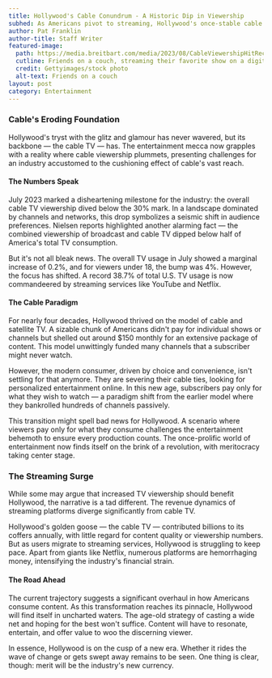 ```yaml
---
title: Hollywood's Cable Conundrum - A Historic Dip in Viewership
subhed: As Americans pivot to streaming, Hollywood's once-stable cable foundation wobbles.
author: Pat Franklin
author-title: Staff Writer
featured-image: 
  path: https://media.breitbart.com/media/2023/08/CableViewershipHitRecordLow-640x480.jpg
  cutline: Friends on a couch, streaming their favorite show on a digital device.
  credit: Gettyimages/stock photo
  alt-text: Friends on a couch
layout: post
category: Entertainment
---
```


### Cable's Eroding Foundation

Hollywood's tryst with the glitz and glamour has never wavered, but its backbone — the cable TV — has. The entertainment mecca now grapples with a reality where cable viewership plummets, presenting challenges for an industry accustomed to the cushioning effect of cable's vast reach.

#### The Numbers Speak

July 2023 marked a disheartening milestone for the industry: the overall cable TV viewership dived below the 30% mark. In a landscape dominated by channels and networks, this drop symbolizes a seismic shift in audience preferences. Nielsen reports highlighted another alarming fact — the combined viewership of broadcast and cable TV dipped below half of America's total TV consumption.

But it's not all bleak news. The overall TV usage in July showed a marginal increase of 0.2%, and for viewers under 18, the bump was 4%. However, the focus has shifted. A record 38.7% of total U.S. TV usage is now commandeered by streaming services like YouTube and Netflix.

#### The Cable Paradigm

For nearly four decades, Hollywood thrived on the model of cable and satellite TV. A sizable chunk of Americans didn't pay for individual shows or channels but shelled out around $150 monthly for an extensive package of content. This model unwittingly funded many channels that a subscriber might never watch.

However, the modern consumer, driven by choice and convenience, isn't settling for that anymore. They are severing their cable ties, looking for personalized entertainment online. In this new age, subscribers pay only for what they wish to watch — a paradigm shift from the earlier model where they bankrolled hundreds of channels passively.

This transition might spell bad news for Hollywood. A scenario where viewers pay only for what they consume challenges the entertainment behemoth to ensure every production counts. The once-prolific world of entertainment now finds itself on the brink of a revolution, with meritocracy taking center stage.

### The Streaming Surge

While some may argue that increased TV viewership should benefit Hollywood, the narrative is a tad different. The revenue dynamics of streaming platforms diverge significantly from cable TV.

Hollywood's golden goose — the cable TV — contributed billions to its coffers annually, with little regard for content quality or viewership numbers. But as users migrate to streaming services, Hollywood is struggling to keep pace. Apart from giants like Netflix, numerous platforms are hemorrhaging money, intensifying the industry's financial strain.

#### The Road Ahead

The current trajectory suggests a significant overhaul in how Americans consume content. As this transformation reaches its pinnacle, Hollywood will find itself in uncharted waters. The age-old strategy of casting a wide net and hoping for the best won't suffice. Content will have to resonate, entertain, and offer value to woo the discerning viewer.

In essence, Hollywood is on the cusp of a new era. Whether it rides the wave of change or gets swept away remains to be seen. One thing is clear, though: merit will be the industry's new currency.
